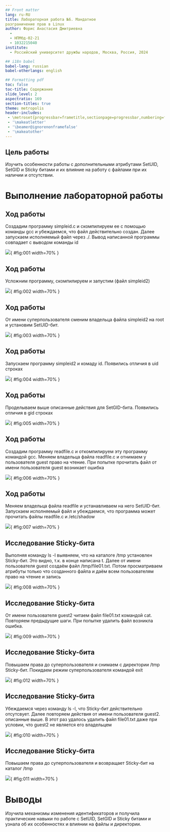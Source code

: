 ```yaml
---
## Front matter
lang: ru-RU
title: Лабораторная работа №6. Мандатное
разграничение прав в Linux
author: Форис Анастасия Дмитриевна
  - 
  - НПМбд-02-21
  - 1032215040
institute:
  - Российский университет дружбы народов, Москва, Россия, 2024

## i18n babel
babel-lang: russian
babel-otherlangs: english

## Formatting pdf
toc: false
toc-title: Содержание
slide_level: 2
aspectratio: 169
section-titles: true
theme: metropolis
header-includes:
 - \metroset{progressbar=frametitle,sectionpage=progressbar,numbering=fraction}
 - '\makeatletter'
 - '\beamer@ignorenonframefalse'
 - '\makeatother'
---
```


## Цель работы

Изучить особенности работы с дополнительными атрибутами SetUID, SetGID и Sticky битами и их влияние на работу с файлами при их наличии и отсутствии.


# Выполнение лабораторной работы

## Ход работы

Создадим программу simpleid.c и скомпилируем ее с помощью команды gcc и убеждаемся, что файл действительно создан. Далее запускаем исполняемый файл через ./. Вывод написанной программы совпадает с выводом команды id 

![](image/1.jpg){ #fig:001 width=70% }

## Ход работы

Усложним программу, скомпилируем и запустим (файл simpleid2)

![](image/2.jpg){ #fig:002 width=70% }

## Ход работы

От имени суперпользователя сменим владельца файла simpleid2 на root и установим SetUID-бит. 

![](image/3.jpg){ #fig:003 width=70% }

## Ход работы

Запускаем программу simpleid2 и комаду id. Появились отличия в uid строках 

![](image/4.jpg){ #fig:004 width=70% }

## Ход работы

Проделываем выше описанные действия для SetGID-бита. Появились отличия в gid строках 

![](image/5.jpg){ #fig:005 width=70% }

## Ход работы

Создадим программу readfile.c и откомпилируем эту программу командой gcc. Меняем владельца файла readfile.c и отнимаем у пользователя guest право на чтение. При попытке прочитать файл от имени пользователя guest возникает ошибка

![](image/6.jpg){ #fig:006 width=70% }

## Ход работы

Меняем владельца файла readfile и устанавливаем на него SetUID-бит. Запускаем исполняемый файл и убеждаемся, что программа может прочитать файлы readfile.c и /etc/shadow

![](image/7.jpg){ #fig:007 width=70% }

## Исследование Sticky-бита

Выполняя команду ls -l выявняем, что на каталоге /tmp установлен Sticky-бит. Это видно, т.к. в конце написана t. Далее от имени пользователя guest создаём файл /tmp/file01.txt. Потом просматриваем атрибуты только что созданного файла и даём всем пользователям право на чтение и запись

![](image/8.jpg){ #fig:008 width=70% }

## Исследование Sticky-бита

От имени пользователя guest2 читаем файл file01.txt командой cat. Повторяем предыдущие шаги. При попытке удалить файл возникла ошибка.

![](image/9.jpg){ #fig:009 width=70% }

## Исследование Sticky-бита

Повышаем права до суперпользователя и снимаем с директории /tmp Sticky-бит. Покидаем режим суперпользователя командой exit 

![](image/11.jpg){ #fig:012 width=70% }

## Исследование Sticky-бита

Убеждаемся через команду ls -l, что Sticky-бит действительно отсутсвует. Далее повторяем действия от имени пользователя guest2. описанные выше. В этот раз удалось удалить файл file01.txt даже при условии, что guest2 не является его владельцем

![](image/10.jpg){ #fig:010 width=70% }

## Исследование Sticky-бита

Повышаем права до суперпользователя и возвращает Sticky-бит на каталог /tmp 

![](image/11.jpg){ #fig:011 width=70% }

# Выводы

Изучила механизмы изменения идентификаторов и получила практические навыки по работе с SetUID, SetGID и Sticky битами и узнала об их особенностях и влиянии на файлы и директории.
